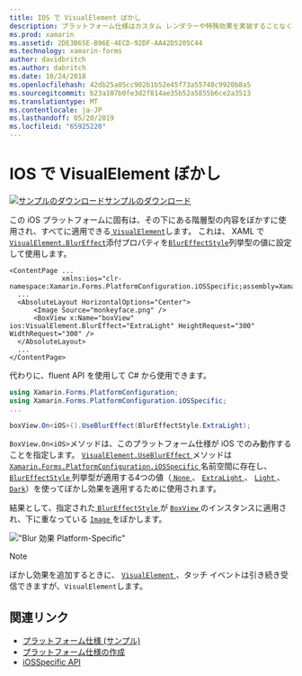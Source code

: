 ```yaml
---
title: IOS で VisualElement ぼかし
description: プラットフォーム仕様はカスタム レンダラーや特殊効果を実装することなく、特定のプラットフォームでのみ利用できる機能の使用を可能にします。 この記事では、iOS プラットフォームに固有の VisualElement ぼかしが適用されるを使用する方法について説明します。
ms.prod: xamarin
ms.assetid: 2DE3B65E-B96E-4ECD-92DF-AA42D5205C44
ms.technology: xamarin-forms
author: davidbritch
ms.author: dabritch
ms.date: 10/24/2018
ms.openlocfilehash: 42db25a05cc902b1b52e45f73a55748c9920b8a5
ms.sourcegitcommit: b23a107b0fe3d2f814ae35b52a5855b6ce2a3513
ms.translationtype: MT
ms.contentlocale: ja-JP
ms.lasthandoff: 05/20/2019
ms.locfileid: "65925220"
---
```

# <a name="visualelement-blur-on-ios"></a>IOS で VisualElement ぼかし

[![サンプルのダウンロード](~/media/shared/download.png)サンプルのダウンロード](https://developer.xamarin.com/samples/xamarin-forms/UserInterface/PlatformSpecifics/)

この iOS プラットフォームに固有は、その下にある階層型の内容をぼかすに使用され、すべてに適用できる[ `VisualElement`](xref:Xamarin.Forms.VisualElement)します。 これは、 XAML で[`VisualElement.BlurEffect`](xref:Xamarin.Forms.PlatformConfiguration.iOSSpecific.VisualElement.BlurEffectProperty)添付プロパティを[`BlurEffectStyle`](xref:Xamarin.Forms.PlatformConfiguration.iOSSpecific.BlurEffectStyle)列挙型の値に設定して使用します。

```xaml
<ContentPage ...
             xmlns:ios="clr-namespace:Xamarin.Forms.PlatformConfiguration.iOSSpecific;assembly=Xamarin.Forms.Core">
  ...
  <AbsoluteLayout HorizontalOptions="Center">
      <Image Source="monkeyface.png" />
      <BoxView x:Name="boxView" ios:VisualElement.BlurEffect="ExtraLight" HeightRequest="300" WidthRequest="300" />
  </AbsoluteLayout>
  ...
</ContentPage>
```

代わりに、fluent API を使用して C# から使用できます。

```csharp
using Xamarin.Forms.PlatformConfiguration;
using Xamarin.Forms.PlatformConfiguration.iOSSpecific;
...

boxView.On<iOS>().UseBlurEffect(BlurEffectStyle.ExtraLight);
```

`BoxView.On<iOS>`メソッドは、このプラットフォーム仕様が iOS でのみ動作することを指定します。 [ `VisualElement.UseBlurEffect` ](xref:Xamarin.Forms.PlatformConfiguration.iOSSpecific.VisualElement.UseBlurEffect(Xamarin.Forms.IPlatformElementConfiguration{Xamarin.Forms.PlatformConfiguration.iOS,Xamarin.Forms.VisualElement},Xamarin.Forms.PlatformConfiguration.iOSSpecific.BlurEffectStyle))メソッドは [ `Xamarin.Forms.PlatformConfiguration.iOSSpecific` ](xref:Xamarin.Forms.PlatformConfiguration.iOSSpecific)名前空間に存在し、 [ `BlurEffectStyle` ](xref:Xamarin.Forms.PlatformConfiguration.iOSSpecific.BlurEffectStyle)列挙型が適用する4つの値（[ `None` ](xref:Xamarin.Forms.PlatformConfiguration.iOSSpecific.BlurEffectStyle.None)、 [ `ExtraLight` ](xref:Xamarin.Forms.PlatformConfiguration.iOSSpecific.BlurEffectStyle.ExtraLight)、 [ `Light` ](xref:Xamarin.Forms.PlatformConfiguration.iOSSpecific.BlurEffectStyle.Light)、[ `Dark`](xref:Xamarin.Forms.PlatformConfiguration.iOSSpecific.BlurEffectStyle.Dark)）を使ってぼかし効果を適用するために使用されます。


結果として、指定された[ `BlurEffectStyle` ](xref:Xamarin.Forms.PlatformConfiguration.iOSSpecific.BlurEffectStyle)が [ `BoxView` ](xref:Xamarin.Forms.BoxView)のインスタンスに適用され、下に重なっている [ `Image` ](xref:Xamarin.Forms.Image)をぼかします。

![](applying-blur-images/blur-effect.png " \"Blur 効果 Platform-Specific\"")

> [!NOTE]
> ぼかし効果を追加するときに、 [ `VisualElement` ](xref:Xamarin.Forms.VisualElement)、タッチ イベントは引き続き受信できますが、`VisualElement`します。

## <a name="related-links"></a>関連リンク

- [プラットフォーム仕様 (サンプル)](https://developer.xamarin.com/samples/xamarin-forms/UserInterface/PlatformSpecifics/)
- [プラットフォーム仕様の作成](~/xamarin-forms/platform/platform-specifics/index.md#creating-platform-specifics)
- [iOSSpecific API](xref:Xamarin.Forms.PlatformConfiguration.iOSSpecific)
